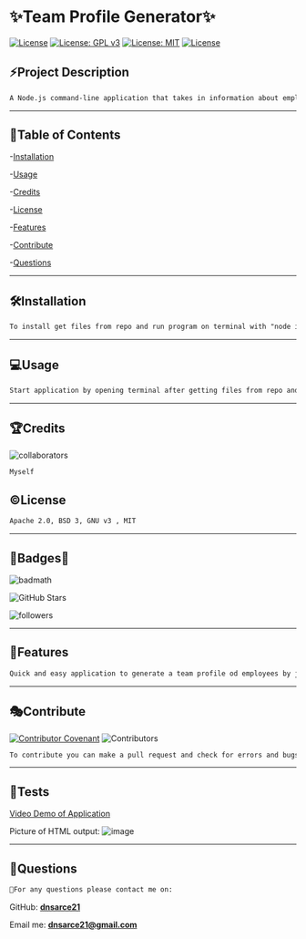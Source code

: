 # **✨Team Profile Generator**✨</br>

[![License](https://img.shields.io/badge/License-Apache%202.0-yellowgreen.svg)](https://opensource.org/licenses/Apache-2.0)
[![License: GPL v3](https://img.shields.io/badge/License-GPLv3-blue.svg)](https://www.gnu.org/licenses/gpl-3.0)
[![License: MIT](https://img.shields.io/badge/License-MIT-yellow.svg)](https://opensource.org/licenses/MIT)
[![License](https://img.shields.io/badge/License-BSD%203--Clause-blue.svg)](https://opensource.org/licenses/BSD-3-Clause)

## **⚡Project Description**

```md
A Node.js command-line application that takes in information about employees on a software engineering team, then generates an HTML webpage that displays summaries for each person.
```

---

## **🔎Table of Contents**

-[Installation](#installation)

-[Usage](#usage)

-[Credits](#credits)

-[License](#license)

-[Features](#features)

-[Contribute](#contribute)

-[Questions](#questions)

---

## **🛠️Installation**

```md
To install get files from repo and run program on terminal with "node index.js" program uses inquirer - npm init - node
```

---

## **💻Usage**

```md
Start application by opening terminal after getting files from repo and type node index.js to prompt questions. Once all questions are answered a HTML document is created displaying a summary for each employee.
```

---

## **🏆Credits**

![collaborators](https://img.shields.io/npm/collaborators/inquirer)

```md
Myself
```

## **©️License**

```md
Apache 2.0, BSD 3, GNU v3 , MIT
```

---

## **🌟Badges🌟**

![badmath](https://img.shields.io/github/languages/top/nielsenjared/badmath)

![GitHub Stars](https://img.shields.io/github/stars/dnsarce21/Pro-Readme-Gen-DA?style=social)

![followers](https://img.shields.io/github/followers/dnsarce21?style=social)

---

## **📑Features**

```md
Quick and easy application to generate a team profile od employees by just typing in info requested by prompt questions.
```

---

## **🎭Contribute**

[![Contributor Covenant](https://img.shields.io/badge/Contributor%20Covenant-2.1-4baaaa.svg)](code_of_conduct.md)
![Contributors](https://img.shields.io/github/contributors/dnsarce21/Pro-Readme-Gen-DA)

```md
To contribute you can make a pull request and check for errors and bugs and improve formatting for html output as well as adding new functions or properties to employee team.
```

---

## **🚧Tests**

[Video Demo of Application](https://watch.screencastify.com/v/KpHNaNaUoaX1ykHWfTPd)

Picture of HTML output:
![image](https://user-images.githubusercontent.com/84104912/136273902-73474d65-95b8-466d-9c0b-ac4acf819f24.png)

---

## **💬Questions**

```md
🥇For any questions please contact me on:
```

GitHub: **[dnsarce21](https://github.com/dnsarce21)**

Email me: **dnsarce21@gmail.com**
